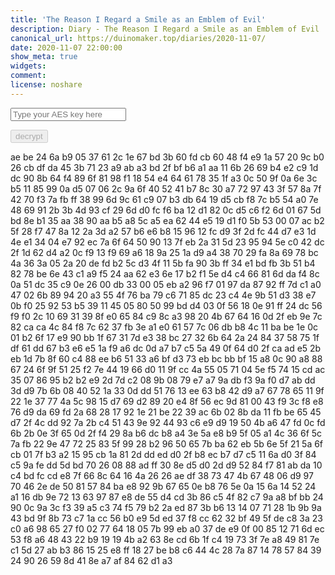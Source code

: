 ```yaml
---
title: 'The Reason I Regard a Smile as an Emblem of Evil'
description: Diary - The Reason I Regard a Smile as an Emblem of Evil
canonical_url: https://duinomaker.top/diaries/2020-11-07/
date: 2020-11-07 22:00:00
show_meta: true
widgets:
comment:
license: noshare
---
```


<script async src="https://server.duinomaker.top/blog/assets/crypto-js.min.js" defer></script>
<script src="https://server.duinomaker.top/blog/assets/decrypt.js" defer></script>
<div class="field has-addons">
<p class="control has-icons-left">
    <input id="password" class="input" type="password" maxlength="16" placeholder="Type your AES key here" digest="2572977a70cf5c61a4501befef8aaf70b1f4c17ae1677a98b1163cd34788596c">
    <span class="icon is-small is-left">
        <i id="input-bar-icon" class="fas fa-lock"></i>
    </span>
</p>
<p class="control">
    <button id="decrypt" class="button" onclick="decryptAll()" disabled>decrypt</button>
</p>
</div>

<span class="encrypted" iv="y3h9kTfY8c6T/coH">ae be 24 6a b9 05 37 61 2c 1e 67 bd 3b 60 fd cb 60 48 f4 e9 1a 57 20 9c b0 26 cb df da 45 3b 71 23 a9 ab a3 bd 2f bf b6 a1 aa 11 6b 26 69 b4 e2 c9 1d dc 90 8b 64 f4 89 6f 81 98 f1 18 54 e4 64 61 78 35 1f a3 0c 50 9f 0a 6e 3c b5 11 85 99 0a d5 07 06 2c 9a 6f 40 52 41 b7 8c 30 a7 72 97 43 3f 57 8a 7f 42 70 f3 7a fb ff 38 99 6d 9c 61 c9 07 b3 db 64 19 d5 cb f8 7c b5 54 a0 7e 48 69 91 2b 3b 4d 93 cf 29 6d d0 fc f6 ba 12 d1 82 0c d5 c6 f2 6d 01 67 5d bd 8e b1 35 aa 38 90 aa b5 a8 5c a5 ea 62 44 e5 19 d1 f0 5b 53 00 07 ac b2 5f 28 f7 47 8a 12 2a 3d a2 57 b6 e6 b8 15 96 12 fc d9 3f 2d fc 44 d7 e3 1d 4e e1 34 04 e7 92 ec 7a 6f 64 50 90 13 7f eb 2a 31 5d 23 95 94 5e c0 42 dc 2f 1d 62 d4 a2 0c f9 13 f9 69 a6 18 9a 25 1a d9 a4 38 70 29 fa 8a 69 78 bc 4a 36 3a 05 2a 20 de fd b2 5c d3 4f 11 5b fa 90 3b ff 34 e1 bd fb 3b 51 b4 82 78 be 6e 43 c1 a9 f5 24 aa 62 e3 6e 17 b2 f1 5e d4 c4 66 81 6d da f4 8c 0a 51 dc 35 c9 0e 26 00 db 33 00 05 eb a2 96 f7 01 97 da 87 92 ff 7d c1 a0 47 02 6b 89 94 20 a3 55 4f 76 ba 79 c6 71 85 dc 23 c4 4e 9b 51 d3 38 e7 0b f0 25 92 53 b5 39 11 45 05 80 50 99 bd d4 03 0f 56 18 0e 91 ff 24 dc 56 f9 f0 2c 10 69 31 39 8f e0 65 84 c9 8c a3 98 20 4b 67 64 16 0d 2f eb 9e 7c 82 ca ca 4c 84 f8 7c 62 37 fb 3e a1 e0 61 57 7c 06 db b8 4c 11 ba be 1e 0c 01 b2 6f 17 e9 90 bb 1f 67 31 7d e3 38 bc 27 32 6b 64 2a 24 84 37 58 75 1f df 61 dd 67 b3 e6 e5 1a f9 a6 dc 0d a7 b7 c5 5a 49 0f 64 d0 2f ca ad e5 2b eb 1d 7b 8f 60 c4 88 ee b6 51 33 a6 bf d3 73 eb bc bb bf 15 a8 0c 90 a8 88 67 24 6f 9f 51 25 f2 7e 44 19 66 d0 11 9f cc 4a 55 05 71 04 5e f5 74 15 cd ac 35 07 86 95 b2 b2 e9 2d 7d c2 08 9b 08 79 e7 a7 9a db f3 9a f0 d7 ab dd 3d d9 7b 6b 08 40 52 1a 33 0d dd 51 76 13 ee 63 b8 42 d9 a7 67 78 65 11 9f 22 1e 37 77 4a 5c 98 15 d7 69 d2 89 20 e4 8f 56 ec 9d 81 00 43 f9 3c f8 e8 76 d9 da 69 fd 2a 68 28 17 92 1e 21 be 22 39 ac 6b 02 8b da 11 fb be 65 45 d7 2f 4c dd 92 7a 2b c4 51 43 9e 92 44 93 c6 e9 d9 19 50 4b a6 47 fd 0c fd 6b 2b 0e 3f 65 0d 2f f4 29 8a b6 dc b8 a4 3e 5a e8 b9 5f 05 a1 4c 36 6f 5c 7a fb 22 9e 47 72 25 83 5f 99 28 b2 96 50 65 7b ba 62 eb 5b 6e 5f 21 5a 6f cb 01 7f b3 a2 15 95 cb 1a 81 2d dd ed d0 2f b8 ec b7 d7 c5 11 6a d0 3f 84 c5 9a fe dd 5d bd 70 26 08 88 ad ff 30 8e d5 d0 2d d9 52 84 f7 81 ab da 10 c4 bd fc cd e8 7f 66 8c 64 16 4a 26 26 ae df 38 73 47 4b 67 48 06 d9 97 70 46 2e de 50 81 57 84 ba e8 92 9b 67 65 0e b8 76 5e 0a 15 6a 14 52 24 a1 16 db 9e 72 13 63 97 87 e8 de 55 d4 cd 3b 86 c5 4f 82 c7 9a a8 bf bb 24 90 0c 9a 3c f3 39 a5 c3 74 f5 79 b2 2a ed 87 3b b6 13 14 07 71 28 1b 9b 9a 43 bd 9f 8b 73 c7 1a cc 56 b0 e9 5d ed 37 f8 cc 62 32 bf 49 5f de c8 3a 23 c0 a6 98 65 27 f0 02 77 64 18 05 7b 99 eb a0 37 de e9 0f 00 85 12 71 6d ec 53 f8 a6 48 43 22 b9 19 19 4b a2 63 8e cd 6b 1f c4 19 73 3f 7e a8 49 81 7e c1 5d 27 ab b3 86 15 25 e8 ff 18 27 be b8 c6 44 4c 28 7a 87 14 78 57 84 39 24 90 26 59 8d 41 8e a7 af 84 62 d1 a3</span>